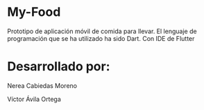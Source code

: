 # My-Food
Prototipo de aplicación móvil de comida para llevar. 
El lenguaje de programación que se ha utilizado ha sido Dart. Con IDE de Flutter

# Desarrollado por:
Nerea Cabiedas Moreno

Víctor Ávila Ortega  
